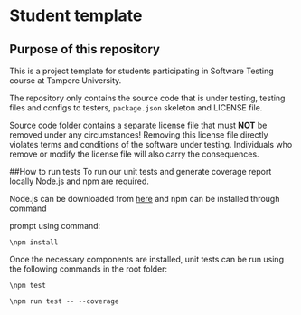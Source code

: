 # Student template

## Purpose of this repository

This is a project template for students participating in Software Testing course
at Tampere University.

The repository only contains the source code that is under testing, testing files and configs to testers, `package.json` skeleton
and LICENSE file.

Source code folder contains a separate license file that must **NOT** be removed under any circumstances!
Removing this license file directly violates terms and conditions of the software under testing.
Individuals who remove or modify the license file will also carry the consequences.

##How to run tests
To run our unit tests and generate coverage report locally Node.js and npm are required.

Node.js can be downloaded from [here](https://nodejs.org/en) and npm can be installed through command

prompt using command:
```
\npm install
```

Once the necessary components are installed, unit tests can be run using the following
commands in the root folder:
```
\npm test

\npm run test -- --coverage
```